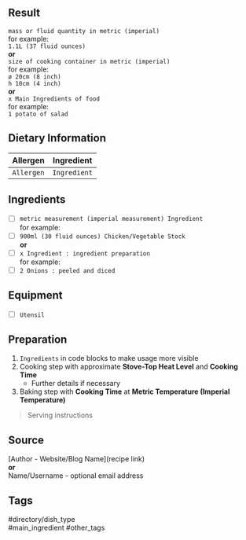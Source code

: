 ## Result
`mass or fluid quantity in metric (imperial)`<br>
for example:<br>
`1.1L (37 fluid ounces)`
<br>**or**<br>
`size of cooking container in metric (imperial)`<br>
for example:<br>
`ø 20cm (8 inch)`<br>
`h 10cm (4 inch)`
<br>**or**<br>
`x Main Ingredients of food`<br>
for example:<br>
`1 potato of salad`
## Dietary Information
| Allergen | Ingredient |
| -------- | ------ |
| `Allergen` | `Ingredient` |
## Ingredients
- [ ] `metric measurement (imperial measurement) Ingredient`<br>
for example:<br>
- [ ] `900ml (30 fluid ounces) Chicken/Vegetable Stock`
<br>**or**<br>
- [ ] `x Ingredient : ingredient preparation`<br>
for example:<br>
- [ ] `2 Onions : peeled and diced`
## Equipment
- [ ] `Utensil`
## Preparation
1. `Ingredients` in code blocks to make usage more visible
2. Cooking step with approximate **Stove-Top Heat Level** and **Cooking Time**
   - Further details if necessary
3. Baking step with **Cooking Time** at **Metric Temperature (Imperial Temperature)**
> Serving instructions
## Source
\[Author - Website/Blog Name](recipe link)
<br>**or**<br>
Name/Username - optional email address
## Tags
#directory/dish_type<br>
#main_ingredient #other_tags
